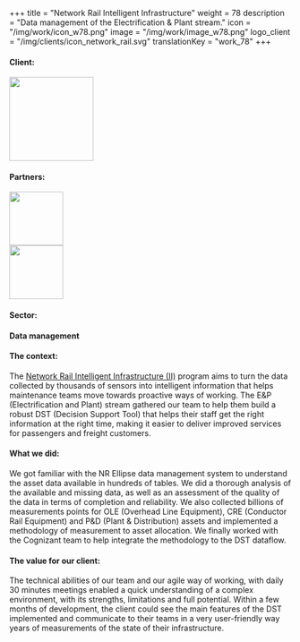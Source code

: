 +++
title = "Network Rail Intelligent Infrastructure"
weight = 78
description = "Data management of the Electrification & Plant stream."
icon = "/img/work/icon_w78.png"
image = "/img/work/image_w78.png"
logo_client = "/img/clients/icon_network_rail.svg"
translationKey = "work_78"
+++

<!-- Client -->
<div class="row">
	<div class="col-sm-3"><h4>Client:</h4></div>
	<div class="col-sm-3"><a href = "https://www.networkrail.co.uk/running-the-railway/intelligent-infrastructure/" target="_blank"> <img src="/img/clients/icon_network_rail.svg" width="150px"/></a></div>	
</div>	

<!-- Partner -->
<div class="row">
	<div class="col-sm-3"><h4>Partners:</h4></div>
	<div class="col-sm-3"><a href = "https://www.cognizant.com/us/en" target="_blank"/> <img src="/img/clients/icon_cognizant.svg" width="96px"/></a></div>	
	<div class="col-sm-3"><a href = "https://www.egis-group.com/" target="_blank"/> <img src="/img/clients/icon_egis.svg" width="96px"/></a></div>	
	
</div>	 
<!-- Sector -->
<div class="row">
	<div class="col-sm-3"><h4>Sector:</h4></div>
	<div class="col-sm-3"> <h4>Data management</h4></div>
	<div class="col-sm-3"></div>
</div>	

<h4>The context:</h4> 
<p>

The <a href= "https://www.networkrail.co.uk/running-the-railway/intelligent-infrastructure/">Network Rail Intelligent Infrastructure (II)</a> program aims to turn the data collected by thousands of sensors into intelligent information that helps maintenance teams move towards proactive ways of working. The E&P (Electrification and Plant) stream gathered our team to help them build a robust DST (Decision Support Tool) that helps their staff get the right information at the right time, making it easier to deliver improved services for passengers and freight customers.

</p>

<h4>What we did:</h4>
<p>

We got familiar with the NR Ellipse data management system to understand the asset data available in hundreds of tables. We did a thorough analysis of the available and missing data, as well as an assessment of the quality of the data in terms of completion and reliability. 
We also collected billions of measurements points for OLE (Overhead Line Equipment), CRE (Conductor Rail Equipment) and P&D (Plant & Distribution) assets and implemented a methodology of measurement to asset allocation.
We finally worked with the Cognizant team to help integrate the methodology to the DST dataflow.


</p>

<h4>The value for our client:</h4>
<p>

The technical abilities of our team and our agile way of working, with daily 30 minutes meetings enabled a quick understanding of a complex environment, with its strengths, limitations and full potential. Within a few months of development, the client could see the main features of the DST implemented and communicate to their teams in a very user-friendly way years of measurements of the state of their infrastructure.

</p>
